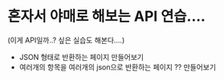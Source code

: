 # 혼자서 야매로 해보는 API 연습....
(이게 API일까..? 싶은 실습도 해본다....)

- JSON 형태로 반환하는 페이지 만들어보기
- 여러개의 항목을 여러개의 json으로 반환하는
  페이지 ?? 만들어보기